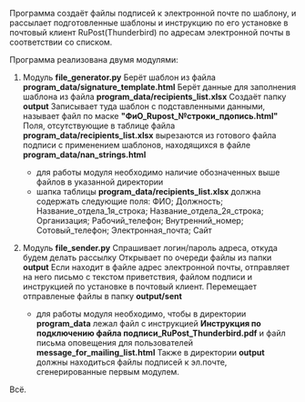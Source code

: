 Программа создаёт файлы подписей к электронной почте по шаблону, и рассылает подготовленные шаблоны и инструкцию по его установке в почтовый клиент RuPost(Thunderbird) 
по адресам электронной почты в соответствии со списком.

Программа реализована двумя модулями:
1. Модуль **file_generator.py**
   Берёт шаблон из файла **program_data/signature_template.html**
   Берёт данные для заполнения шаблона из файла **program_data/recipients_list.xlsx**
   Создаёт папку **output**
   Записывает туда шаблон с подставленными данными, называет файл по маске **"ФиО_Rupost_№строки_пдопись.html"**
   Поля, отсутствующие в таблице файла **program_data/recipients_list.xlsx** вырезаются из готового файла подписи с применением шаблонов, находящихся в файле **program_data/nan_strings.html**
   * для работы модуля необходимо наличие обозначенных выше файлов в указанной директории
   * шапка таблицы **program_data/recipients_list.xlsx** должна содержать следующие поля:
      ФИО; Должность; Название_отдела_1я_строка; Название_отдела_2я_строка; Организация; Рабочий_телефон; Внутренний_номер; Сотовый_телефон; Электронная_почта; Сайт

2. Модуль **file_sender.py**
   Спрашивает логин/пароль адреса, откуда будем делать рассылку
   Открывает по очереди файлы из папки **output**
   Если находит в файле адрес электронной почты, отправляет на него письмо с текстом приветствия, файлом подписи и инструкцией по установке в почтовый клиент. Перемещает отправленые файлы в папку **output/sent**
   * для работы модуля необходимо, чтобы в директории **program_data** лежал файл с инструкцией **Инструкция по подключению файла подписи_RuPost_Thunderbird.pdf** и файл письма оповещения для пользователей **message_for_mailing_list.html**  Также в директории **output** должны находиться файлы подписей к эл.почте, сгенерированные первым модулем.

Всё. 
